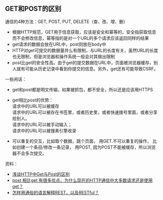 ## GET和POST的区别  
通信的4种方法：GET, POST, PUT, DELETE（查、改、增、删）  

- 根据HTTP规范，GET用于信息获取，应该是安全和幂等的，安全指获取信息而不会修改信息，幂等指的是对一个URL的多个请求应该返回同样的结果  
- get请求的数据会放在URL中，post则放在body中  
- HTTP对get可提交的数据量并么有限制，与URL的长度有关，虽然URL的长度也无限制，但是浏览器和操作系统一般会对其做出限制  
- post比get的安全性高。由于get的提交数据在URL中，页面被浏览器缓存，别人就有可能从历史记录中看到你提交的信息。另外，get还有可能导致CSRF。

一些闲话：
- get和post都是明文传输，如果被抓包，都不安全，所以还是应该用HTTPS

- get相比post的优势：  
请求中的URL可以被缓存  
请求中的URL可以被存在书签里，或者历史里，或者快速拨号里面，或者分享给别人。  
请求中的URL可以被手动输入；  
请求中的URL可以被搜素引擎收录  

- 可以重复的交互，比如取个数据，跳个页面， 用GET.不可以重复的操作， 比如创建一个条目/修改一条记录， 用POST, 因为POST不能被缓存，所以浏览器不会多次提交。

资料：  
- [浅谈HTTP中Get与Post的区别](http://www.cnblogs.com/hyddd/archive/2009/03/31/1426026.html#3762804)  
- [post 相比get 有很多优点，为什么现在的HTTP通信中大多数请求还是使用get？](https://www.zhihu.com/question/31640769)
- [怎样用通俗的语言解释REST，以及RESTful？](https://www.zhihu.com/question/28557115) 
